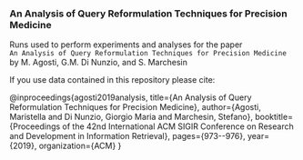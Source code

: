 ### An Analysis of Query Reformulation Techniques for Precision Medicine

Runs used to perform experiments and analyses for the paper  
``An Analysis of Query Reformulation Techniques for Precision Medicine``  
by M. Agosti, G.M. Di Nunzio, and S. Marchesin 

If you use data contained in this repository please cite:

@inproceedings{agosti2019analysis, 
   title={An Analysis of Query Reformulation Techniques for Precision Medicine}, 
   author={Agosti, Maristella and Di Nunzio, Giorgio Maria and Marchesin, Stefano}, 
   booktitle={Proceedings of the 42nd International ACM SIGIR Conference on Research and Development in Information Retrieval}, 
   pages={973--976}, 
   year={2019}, 
   organization={ACM} 
}


